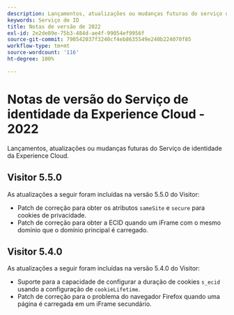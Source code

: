 ```yaml
---
description: Lançamentos, atualizações ou mudanças futuras do serviço de identidade da Experience Cloud.
keywords: Serviço de ID
title: Notas de versão de 2022
exl-id: 2e2de89e-75b3-484d-ae4f-99054ef9956f
source-git-commit: 790542037f3240cf4eb8635549e240b224070f85
workflow-type: tm+mt
source-wordcount: '116'
ht-degree: 100%

---
```


# Notas de versão do Serviço de identidade da Experience Cloud - 2022

Lançamentos, atualizações ou mudanças futuras do Serviço de identidade da Experience Cloud.

## Visitor 5.5.0

As atualizações a seguir foram incluídas na versão 5.5.0 do Visitor:

* Patch de correção para obter os atributos `sameSite` e `secure` para cookies de privacidade.
* Patch de correção para obter a ECID quando um iFrame com o mesmo domínio que o domínio principal é carregado.

## Visitor 5.4.0

As atualizações a seguir foram incluídas na versão 5.4.0 do Visitor:

* Suporte para a capacidade de configurar a duração de cookies `s_ecid` usando a configuração de `cookieLifetime`.
* Patch de correção para o problema do navegador Firefox quando uma página é carregada em um iFrame secundário.
